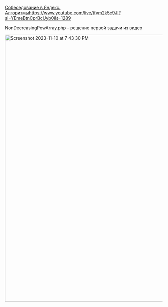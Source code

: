 [Собеседование в Яндекс. Алгоритмы](https://www.youtube.com/live/tfvm2k5c9JI?si=YEmeBtnCprBcUyb0&t=1289)https://www.youtube.com/live/tfvm2k5c9JI?si=YEmeBtnCprBcUyb0&t=1289

NonDecreasingPowArray.php - решение первой задачи из видео

<img width="854" alt="Screenshot 2023-11-10 at 7 43 30 PM" src="https://github.com/mediaceh/yandex/assets/17131628/889622c4-047d-42fd-b795-94890e846742">


